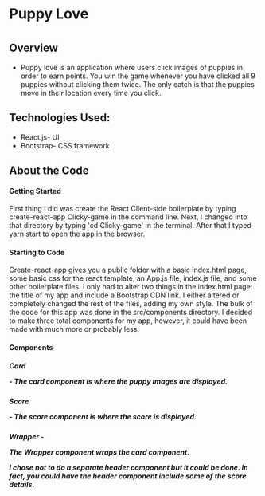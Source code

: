 <h1>Puppy Love<h1>

<h2>Overview</h2>
<ul>
  <li>Puppy love is an application where users click images of puppies in order to earn points. You win the game whenever you have clicked all 9 puppies without clicking them twice. The only catch is that the puppies move in their location every time you click. </li>
</ul>

<h2>Technologies Used:</h2>
<ul>
  <li>React.js- UI</li>
  <li>Bootstrap- CSS framework</li>
</ul>

<h2>About the Code</h2>
<h4>Getting Started</h4>
<p>First thing I did was create the React Client-side boilerplate by typing create-react-app Clicky-game in the command line.  Next, I changed into that directory by typing 'cd Clicky-game' in the terminal. After that I typed yarn start to open the app in the browser.</p>
<h4>Starting to Code</h4>
<p>Create-react-app gives you a public folder with a basic index.html page, some basic css for the react template, an App.js file, index.js file, and some other boilerplate files.  I only had to alter two things in the index.html page: the title of my app and include a Bootstrap CDN link. I either altered or completely changed the rest of the files, adding my own style.  The bulk of the code for this app was done in the src/components directory.  I decided to make three total components for my app, however, it could have been made with much more or probably less.</p>
<h4>Components</h4>
<h5>Card</5><p> - The card component is where the puppy images are displayed.</p>
<h5>Score</5> <p> - The score component is where the score is displayed.</p>
<h5>Wrapper - <p>The Wrapper component wraps the card component.</p>

<p>I chose not to do a separate header component but it could be done.  In fact, you could have the header component include some of the score details.</p>


